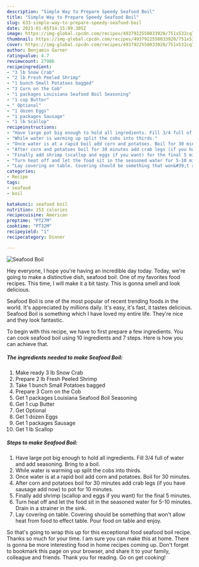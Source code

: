 ```yaml
---
description: "Simple Way to Prepare Speedy Seafood Boil"
title: "Simple Way to Prepare Speedy Seafood Boil"
slug: 633-simple-way-to-prepare-speedy-seafood-boil
date: 2021-01-05T14:15:09.305Z
image: https://img-global.cpcdn.com/recipes/4937922558033920/751x532cq70/seafood-boil-recipe-main-photo.jpg
thumbnail: https://img-global.cpcdn.com/recipes/4937922558033920/751x532cq70/seafood-boil-recipe-main-photo.jpg
cover: https://img-global.cpcdn.com/recipes/4937922558033920/751x532cq70/seafood-boil-recipe-main-photo.jpg
author: Benjamin Garner
ratingvalue: 4.7
reviewcount: 27986
recipeingredient:
- "3 lb Snow Crab"
- "2 lb Fresh Peeled Shrimp"
- "1 bunch Small Potatoes bagged"
- "3 Corn on the Cob"
- "1 packages Louisiana Seafood Boil Seasoning"
- "1 cup Butter"
- " Optional"
- "1 dozen Eggs"
- "1 packages Sausage"
- "1 lb Scallop"
recipeinstructions:
- "Have large pot big enough to hold all ingredients. Fill 3/4 full of water and add seasoning. Bring to a boil."
- "While water is warming up split the cobs into thirds."
- "Once water is at a rapid boil add corn and potatoes. Boil for 30 minutes."
- "After corn and potatoes boil for 30 minutes add crab legs (if you have sausage add now) to pot for 10 minutes."
- "Finally add shrimp (scallop and eggs if you want) for the final 5 minutes."
- "Turn heat off and let the food sit in the seasoned water for 5-10 minutes. Drain in a strainer in the sink."
- "Lay covering on table. Covering should be something that won&#39;t allow heat from food to effect table. Pour food on table and enjoy."
categories:
- Recipe
tags:
- seafood
- boil

katakunci: seafood boil 
nutrition: 153 calories
recipecuisine: American
preptime: "PT27M"
cooktime: "PT32M"
recipeyield: "1"
recipecategory: Dinner

---
```



![Seafood Boil](https://img-global.cpcdn.com/recipes/4937922558033920/751x532cq70/seafood-boil-recipe-main-photo.jpg)

Hey everyone, I hope you're having an incredible day today. Today, we're going to make a distinctive dish, seafood boil. One of my favorites food recipes. This time, I will make it a bit tasty. This is gonna smell and look delicious.

Seafood Boil is one of the most popular of recent trending foods in the world. It's appreciated by millions daily. It's easy, it's fast, it tastes delicious. Seafood Boil is something which I have loved my entire life. They're nice and they look fantastic.




To begin with this recipe, we have to first prepare a few ingredients. You can cook seafood boil using 10 ingredients and 7 steps. Here is how you can achieve that.

<!--inarticleads1-->

##### The ingredients needed to make Seafood Boil:

1. Make ready 3 lb Snow Crab
1. Prepare 2 lb Fresh Peeled Shrimp
1. Take 1 bunch Small Potatoes bagged
1. Prepare 3 Corn on the Cob
1. Get 1 packages Louisiana Seafood Boil Seasoning
1. Get 1 cup Butter
1. Get  Optional
1. Get 1 dozen Eggs
1. Get 1 packages Sausage
1. Get 1 lb Scallop




<!--inarticleads2-->

##### Steps to make Seafood Boil:

1. Have large pot big enough to hold all ingredients. Fill 3/4 full of water and add seasoning. Bring to a boil.
1. While water is warming up split the cobs into thirds.
1. Once water is at a rapid boil add corn and potatoes. Boil for 30 minutes.
1. After corn and potatoes boil for 30 minutes add crab legs (if you have sausage add now) to pot for 10 minutes.
1. Finally add shrimp (scallop and eggs if you want) for the final 5 minutes.
1. Turn heat off and let the food sit in the seasoned water for 5-10 minutes. Drain in a strainer in the sink.
1. Lay covering on table. Covering should be something that won&#39;t allow heat from food to effect table. Pour food on table and enjoy.




So that's going to wrap this up for this exceptional food seafood boil recipe. Thanks so much for your time. I am sure you can make this at home. There is gonna be more interesting food in home recipes coming up. Don't forget to bookmark this page on your browser, and share it to your family, colleague and friends. Thank you for reading. Go on get cooking!
